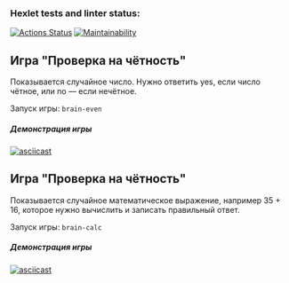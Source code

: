 ### Hexlet tests and linter status:

[![Actions Status](https://github.com/y-boris/frontend-project-44/actions/workflows/hexlet-check.yml/badge.svg)](https://github.com/y-boris/frontend-project-44/actions) [![Maintainability](https://api.codeclimate.com/v1/badges/c9093349ffd71f640109/maintainability)](https://codeclimate.com/github/y-boris/frontend-project-44/maintainability)

## Игра "Проверка на чётность"

Показывается случайное число. Нужно ответить yes, если число чётное, или no — если нечётное.

Запуск игры: `brain-even`

##### Демонстрация игры

[![asciicast](https://asciinema.org/a/kkqgXksq5czrLkY82qx6fBmN3.svg)](https://asciinema.org/a/kkqgXksq5czrLkY82qx6fBmN3)

## Игра "Проверка на чётность"

Показывается случайное математическое выражение, например 35 + 16, которое нужно вычислить и записать правильный ответ.

Запуск игры: `brain-calc`

##### Демонстрация игры

[![asciicast](https://asciinema.org/a/H7iIcBBsART28v3TpFs9ySrNy.svg)](https://asciinema.org/a/H7iIcBBsART28v3TpFs9ySrNy)
